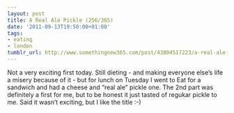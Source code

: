 ```yaml
---
layout: post
title: A Real Ale Pickle (256/365)
date: '2011-09-13T19:50:00+01:00'
tags:
- eating
- london
tumblr_url: http://www.somethingnew365.com/post/43804517223/a-real-ale-pickle-256365
---
```

Not a very exciting first today. Still dieting - and making everyone else’s life a misery because of it - but for lunch on Tuesday I went to Eat for a sandwich and had a cheese and “real ale” pickle one. The 2nd part was definitely a first for me, but to be honest it just tasted of regukar pickle to me.
Said it wasn’t exciting, but I like the title :-)
